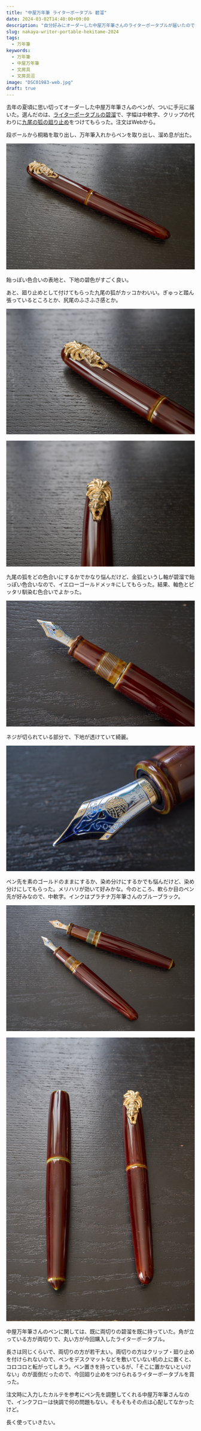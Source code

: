 ```yaml
---
title: "中屋万年筆 ライターポータブル 碧溜"
date: 2024-03-02T14:40:00+09:00
description: "自分好みにオーダーした中屋万年筆さんのライターポータブルが届いたので、ログを残す。"
slug: nakaya-writer-portable-hekitame-2024
tags:
  - 万年筆
keywords:
  - 万年筆
  - 中屋万年筆
  - 文房具
  - 文房具沼
image: "DSC01983-web.jpg"
draft: true
---
```


去年の夏頃に思い切ってオーダーした中屋万年筆さんのペンが、ついに手元に届いた。選んだのは、[ライターポータブルの碧溜](https://nakaya.org/review.aspx?id=187&type=body)で、字幅は中軟字、クリップの代わりに[九尾の狐の廻り止め](https://nakaya.org/review.aspx?id=44&type=clip)をつけてもらった。注文はWebから。

段ボールから桐箱を取り出し、万年筆入れからペンを取り出し、溜め息が出た。

![ライターポータブル](DSC01986-web.jpg)

飴っぽい色合いの表地と、下地の碧色がすごく良い。

あと、廻り止めとして付けてもらった九尾の狐がカッコかわいい。ぎゅっと踏ん張っているところとか、尻尾のふさふさ感とか。

![廻り止めとして付けてもらった九尾の狐を斜めから](DSC01983-web.jpg)


![廻り止めとして付けてもらった九尾の狐を正面から](DSC01984-web.jpg)

九尾の狐をどの色合いにするかでかなり悩んだけど、金狐というし軸が碧溜で飴っぽい色合いなので、イエローゴールドメッキにしてもらった。結果、軸色とピッタリ馴染む色合いでよかった。

![キャップを開けてみる](DSC01988-web.jpg)

ネジが切られている部分で、下地が透けていて綺麗。

![ペン先](DSC01987-web.jpg)

ペン先を素のゴールドのままにするか、染め分けにするかでも悩んだけど、染め分けにしてもらった。メリハリが効いて好みかな。今のところ、軟らか目のペン先が好みなので、中軟字。インクはプラチナ万年筆さんのブルーブラック。

![両切り碧溜とライターポータブル碧溜-1](DSC01989-web.jpg)

![両切り碧溜とライターポータブル碧溜-2](DSC01991-web.jpg)

中屋万年筆さんのペンに関しては、既に両切りの碧溜を既に持っていた。角が立っている方が両切りで、丸い方が今回購入したライターポータブル。

長さは同じくらいで、両切りの方が若干太い。両切りの方はクリップ・廻り止めを付けられないので、ペンをデスクマットなどを敷いていない机の上に置くと、コロコロと転がってしまう。ペン置きを持っているが、「そこに置かないといけない」のが面倒だったので、今回廻り止めをつけられるライターポータブルを買った。

注文時に入力したカルテを参考にペン先を調整してくれる中屋万年筆さんなので、インクフローは快調で何の問題もない。そもそもその点は心配してなかったけど。

長く使っていきたい。
